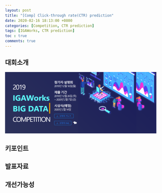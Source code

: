 ```yaml
---
layout: post
title: "[Comp] Click-through rate(CTR) prediction"
date: 2020-02-16 18:13:00 +0800
categories: [Competition, CTR prediction]
tags: [IGAWorks, CTR prediction]
toc : true
comments: true
---
```


## 대회소개
![Desktop View](/assets/img/sample/[comp]igaworks.png)


## 키포인트

## 발표자료

## 개선가능성
